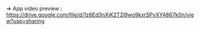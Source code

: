 
=> App video preview : https://drive.google.com/file/d/1z6Ed3nXiK2T2l9wo9kxrSPvXY4867k0n/view?usp=sharing
